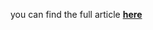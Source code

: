 you can find the full article <b><a href='https://towardsdatascience.com/time-series-smoothing-for-better-forecasting-7fbf10428b2'>here</a></b>
